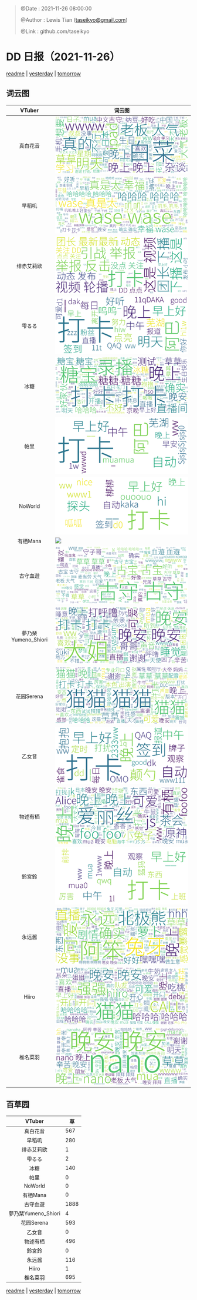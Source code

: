 > @Date    : 2021-11-26 08:00:00
>
> @Author  : Lewis Tian (taseikyo@gmail.com)
>
> @Link    : github.com/taseikyo

# DD 日报（2021-11-26）

[readme](../README.md) | [yesterday](2021-11-25.md) | [tomorrow](2021-11-27.md)

## 词云图

|VTuber|词云图|
|:-:|-|
|真白花音|![](../../images/daily/21402309_2021-11-26_purge_wordcloud.png)|
|早稻叽|![](../../images/daily/41682_2021-11-26_purge_wordcloud.png)|
|绯赤艾莉欧|![](../../images/daily/21396545_2021-11-26_purge_wordcloud.png)|
|雫るる|![](../../images/daily/21013446_2021-11-26_purge_wordcloud.png)|
|冰糖|![](../../images/daily/876396_2021-11-26_purge_wordcloud.png)|
|帕里|![](../../images/daily/4895312_2021-11-26_purge_wordcloud.png)|
|NoWorld|![](../../images/daily/21448649_2021-11-26_purge_wordcloud.png)|
|有栖Mana|![](../../images/daily/6542258_2021-11-26_purge_wordcloud.png)|
|古守血遊|![](../../images/daily/8725120_2021-11-26_purge_wordcloud.png)|
|夢乃栞Yumeno_Shiori|![](../../images/daily/14052636_2021-11-26_purge_wordcloud.png)|
|花园Serena|![](../../images/daily/14327465_2021-11-26_purge_wordcloud.png)|
|乙女音|![](../../images/daily/21320551_2021-11-26_purge_wordcloud.png)|
|物述有栖|![](../../images/daily/21449083_2021-11-26_purge_wordcloud.png)|
|鈴宮鈴|![](../../images/daily/21685677_2021-11-26_purge_wordcloud.png)|
|永远酱|![](../../images/daily/21701071_2021-11-26_purge_wordcloud.png)|
|Hiiro|![](../../images/daily/21919321_2021-11-26_purge_wordcloud.png)|
|椎名菜羽|![](../../images/daily/22347054_2021-11-26_purge_wordcloud.png)|

## 百草园

|VTuber|草|
|:-:|-|
|真白花音|567|
|早稻叽|280|
|绯赤艾莉欧|1|
|雫るる|2|
|冰糖|140|
|帕里|0|
|NoWorld|0|
|有栖Mana|0|
|古守血遊|1888|
|夢乃栞Yumeno_Shiori|4|
|花园Serena|593|
|乙女音|0|
|物述有栖|496|
|鈴宮鈴|0|
|永远酱|116|
|Hiiro|1|
|椎名菜羽|695|

[readme](../README.md) | [yesterday](2021-11-25.md) | [tomorrow](2021-11-27.md)
